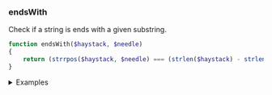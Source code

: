 ### endsWith

Check if a string is ends with a given substring.

```php
function endsWith($haystack, $needle)
{
	return (strrpos($haystack, $needle) === (strlen($haystack) - strlen($needle)));
}
```

<details>
<summary>Examples</summary>

```php
endsWith('Hi, this is me', 'me'); // true
```

</details>
